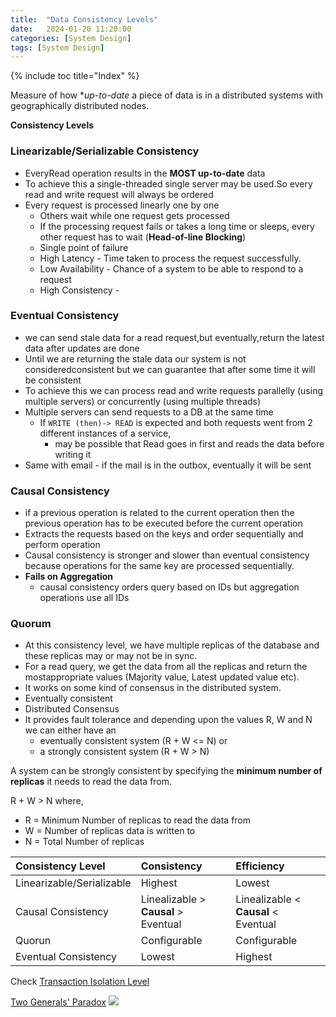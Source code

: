 ```yaml
---
title:  "Data Consistency Levels"
date:   2024-01-20 11:20:00
categories: [System Design]
tags: [System Design]
---
```

{% include toc title="Index" %}

Measure of how **up-to-date* a piece of data is in a distributed systems with geographically distributed nodes.

**Consistency Levels**

### Linearizable/Serializable Consistency 
- EveryRead operation results in the **MOST up-to-date** data
- To achieve this a single-threaded single server may be used.So every read and write request will always be ordered
- Every request is processed linearly one by one
  - Others wait while one request gets processed
  - If the processing request fails or takes a long time or sleeps, every other request has to wait (**Head-of-line Blocking**)
  - Single point of failure
  - High Latency - Time taken to process the request successfully. 
  - Low Availability - Chance of a system to be able to respond to a request
  - High Consistency - 

### Eventual Consistency
- we can send stale data for a read request,but eventually,return the latest data after updates are done
- Until we are returning the stale data our system is not consideredconsistent but we can guarantee that after some time it will be consistent
- To achieve this we can process read and write requests parallelly (using multiple servers) or concurrently (using multiple threads)
- Multiple servers can send requests to a DB at the same time
  - If `WRITE (then)-> READ` is expected and both requests went from 2 different instances of a service, 
    - may be possible that Read goes in first and reads the data before writing it
- Same with email - if the mail is in the outbox, eventually it will be sent


### Causal Consistency
- if a previous operation is related to the current operation then the previous operation has to be executed before the current operation
- Extracts the requests based on the keys and order sequentially and perform operation
- Causal consistency is stronger and slower than eventual consistency because operations for the same key are processed sequentially.
- **Fails on Aggregation**
  - causal consistency orders query based on IDs but aggregation operations use all IDs

### Quorum
- At this consistency level, we have multiple replicas of the database and these replicas may or may not be in sync.
- For a read query, we get the data from all the replicas and return the mostappropriate values (Majority value, Latest updated value etc). 
- It works on some kind of consensus in the distributed system.
- Eventually consistent
- Distributed Consensus
- It provides fault tolerance and depending upon the values R, W and N we can either have an
  - eventually consistent system (R + W <= N) or
  - a strongly consistent system (R + W > N)

A system can be strongly consistent by specifying the **minimum number of replicas** 
it needs to read the data from. 

R + W > N where,
- R = Minimum Number of replicas to read the data from
- W = Number of replicas data is written to
- N = Total Number of replicas


| Consistency Level         | Consistency                          | Efficiency                           |
|:--------------------------|:-------------------------------------|:-------------------------------------|
| Linearizable/Serializable | Highest                              | Lowest                               |
| Causal Consistency        | Linealizable > **Causal** > Eventual | Linealizable < **Causal** < Eventual |
| Quorun                    | Configurable                         | Configurable                         |
| Eventual Consistency      | Lowest                               | Highest                              |

Check [Transaction Isolation Level](https://nitinkc.github.io/system%20design/Transaction-Isolation-levels/)

[Two Generals' Paradox](https://en.wikipedia.org/wiki/Two_Generals%27_Problem)
![](https://www.youtube.com/watch?v=IP-rGJKSZ3s)
